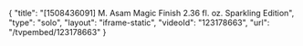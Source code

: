 {
    "title": "[1508436091] M. Asam Magic Finish 2.36 fl. oz.  Sparkling Edition",
    "type": "solo",
    "layout": "iframe-static",
    "videoId": "123178663",
    "url": "\/tvpembed\/123178663"
}